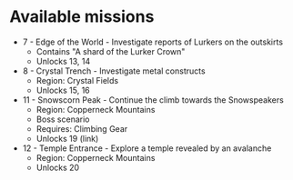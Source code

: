 # Available missions

- 7 - Edge of the World - Investigate reports of Lurkers on the outskirts
  - Contains "A shard of the Lurker Crown"
  - Unlocks 13, 14
- 8 - Crystal Trench - Investigate metal constructs
  - Region: Crystal Fields
  - Unlocks 15, 16
- 11 - Snowscorn Peak - Continue the climb towards the Snowspeakers
  - Region: Copperneck Mountains
  - Boss scenario
  - Requires: Climbing Gear
  - Unlocks 19 (link)
- 12 - Temple Entrance - Explore a temple revealed by an avalanche
  - Region: Copperneck Mountains
  - Unlocks 20
